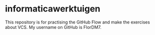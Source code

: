 # informaticawerktuigen
This repository is for practising the GitHub Flow and make the exercises about VCS.
My username on GitHub is FlorDM7.
